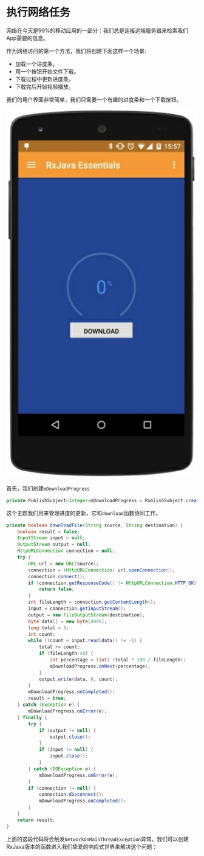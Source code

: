 # 执行网络任务

网络在今天是99%的移动应用的一部分：我们总是连接远端服务器来检索我们App需要的信息。

作为网络访问的第一个方法，我们将创建下面这样一个场景:

* 加载一个进度条。
* 用一个按钮开始文件下载。
* 下载过程中更新进度条。
* 下载完后开始视频播放。

我们的用户界面非常简单，我们只需要一个有趣的进度条和一个下载按钮。

![](chapter7_5.png)

首先，我们创建`mDownloadProgress`

```java
private PublishSubject<Integer>mDownloadProgress = PublishSubject.create();
```
这个主题我们用来管理进度的更新，它和`download`函数协同工作。
```java
private boolean downloadFile(String source, String destination) {
    boolean result = false;
    InputStream input = null; 
    OutputStream output = null; 
    HttpURLConnection connection = null;
    try {
        URL url = new URL(source);
        connection = (HttpURLConnection) url.openConnection(); 
        connection.connect();
        if (connection.getResponseCode() != HttpURLConnection.HTTP_OK) {
            return false;
        }
        int fileLength = connection.getContentLength();
        input = connection.getInputStream();
        output = new FileOutputStream(destination);
        byte data[] = new byte[4096];
        long total = 0;
        int count;
        while ((count = input.read(data)) != -1) {
            total += count;
            if (fileLength >0) {
                int percentage = (int) (total * 100 / fileLength);
                mDownloadProgress.onNext(percentage);
            }
            output.write(data, 0, count); 
        }
        mDownloadProgress.onCompleted(); 
        result = true;
    } catch (Exception e) { 
        mDownloadProgress.onError(e);
    } finally { 
        try {
            if (output != null) { 
                output.close();
            }
            if (input != null) {
                input.close(); 
            }
        } catch (IOException e) {    
            mDownloadProgress.onError(e);
        }
        if (connection != null) {
            connection.disconnect();
            mDownloadProgress.onCompleted();
        }
    }
    return result;
}
```
上面的这段代码将会触发`NetworkOnMainThreadException`异常。我们可以创建RxJava版本的函数进入我们挚爱的响应式世界来解决这个问题：






























